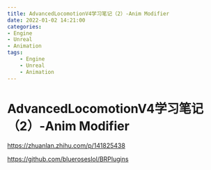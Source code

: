 ```yaml
---
title: AdvancedLocomotionV4学习笔记（2）-Anim Modifier
date: 2022-01-02 14:21:00
categories:
- Engine
- Unreal
- Animation
tags:
    - Engine
    - Unreal
    - Animation
---
```


# AdvancedLocomotionV4学习笔记（2）-Anim Modifier

https://zhuanlan.zhihu.com/p/141825438

https://github.com/blueroseslol/BRPlugins